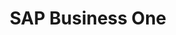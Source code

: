 ---
title: "SAP Business One"
seoTitle: "SAP Business One integration"
seoDescription: "Here’s how SAP Business One works with your applications to streamline your workflow."
summary: "Sap Business One is ERP software designed to streamline key processes within your business. Its provides real-time information to give you greater strategic insights. Stock2Shop has integrations to help automate B2C and B2B e-commerce transactions between SAP and your other applications"
lead: "Stock2Shop can integrate SAP Business One with many B2B and B2C ecommerce and logistic applications, here is how we can help you automate your business"
image: "/uploads/logo-sap-business-one.png"
imageAlt: sap logo
type: "source"
source: "sap"
tags: ["erp"]
aliases:
    - /integrations/sap/
---